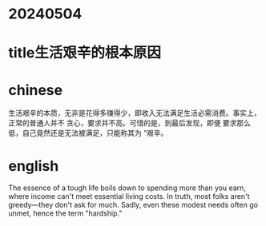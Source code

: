 
# 20240504

# title生活艰辛的根本原因

# chinese

生活艰辛的本质，无非是花得多赚得少，即收入无法满足生活必需消费。事实上，正常的普通人并不 贪心，要求并不高。可惜的是，到最后发现，即便 要求那么低，自己竟然还是无法被满足，只能称其为 “艰辛。

# english
The essence of a tough life boils down to spending more than you earn, where income can't meet essential living costs. In truth, most folks aren't greedy—they don't ask for much. Sadly, even these modest needs often go unmet, hence the term "hardship."
